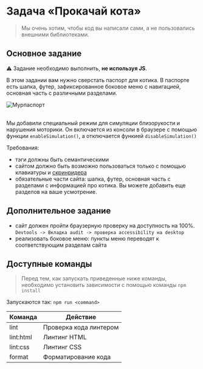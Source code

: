 # Задача «Прокачай кота»

> Мы очень хотим, чтобы код вы написали сами, а не пользовались внешними библиотеками.

## Основное задание

:warning: Задание необходимо выполнить, **не используя JS**.

В этом задании вам нужно сверстать паспорт для котика. 
В паспорте есть шапка, футер, зафиксированное боковое меню с навигацией, основная часть с различными разделами.


<img src="https://yastatic.net/s3/pandora/images/mur_passport.png" title="Мурпаспорт" />
<br />
<br />

Мы добавили специальный режим для симуляции близорукости и нарушения моторики.
Он включается из консоли в браузере с помощью функции `enableSimulation()`, а отключается функией `disableSimulation() ` 
 
Требования:
- тэги должны быть семантическими
- сайтом должно быть возможно пользоваться только с помощью клавиатуры и [скринридера](https://frontend-ifmo-2019.now.sh/ux/05-accessibility/assets/player/KeynoteDHTMLPlayer.html#14)
- обязательные части сайта: шапка, футер, основная часть с разделами с информацией про котика. Вы можете добавить еще разделов на ваше усмотрение. 

## Дополнительное задание

- сайт должен пройти браузерную проверку на доступность на 100%. `Devtools -> Вкладка audit -> проверка accessibility на desktop`
- реализовать боковое меню: пункты меню переводят к соответствующим разделам сайта

## Доступные команды

> Перед тем, как запускать приведенные ниже команды, необходимо установить зависимости с помощью команды `npm install`

Запускаются так: `npm run <command>`

| Команда   | Действие               |
| --------- | ---------------------- |
| lint      | Проверка кода линтером |
| lint:html | Линтинг HTML           |
| lint:css  | Линтинг CSS            |
| format    | Форматирование кода    |

